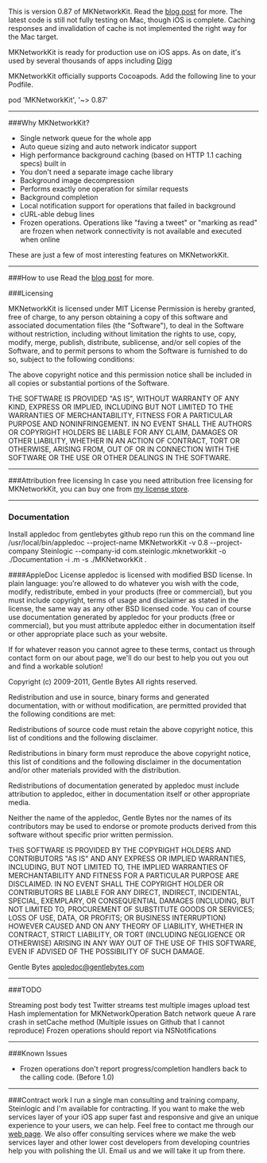 This is version 0.87 of MKNetworkKit. Read the [blog post](http://mk.sg/8w) for more. The latest code is still not fully testing on Mac, though iOS is complete. Caching responses and invalidation of cache is not implemented the right way for the Mac target. 

MKNetworkKit is ready for production use on iOS apps. As on date, it's used by several thousands of apps including [Digg](https://itunes.apple.com/us/app/digg/id362872995?mt=8)

MKNetworkKit officially supports Cocoapods. Add the following line to your Podfile.

pod 'MKNetworkKit',  '~> 0.87'

---

###Why MKNetworkKit?

* Single network queue for the whole app
* Auto queue sizing and auto network indicator support
* High performance background caching (based on HTTP 1.1 caching specs) built in
* You don't need a separate image cache library
* Background image decompression
* Performs exactly one operation for similar requests
* Background completion
* Local notification support for operations that failed in background
* cURL-able debug lines
* Frozen operations. Operations like "faving a tweet" or "marking as read" are frozen when network connectivity is not available and executed when online

These are just a few of most interesting features on MKNetworkKit.

---

###How to use
Read the [blog post](http://mk.sg/8w) for more.

###Licensing

MKNetworkKit is licensed under MIT License
Permission is hereby granted, free of charge, to any person obtaining a copy
of this software and associated documentation files (the "Software"), to deal
in the Software without restriction, including without limitation the rights
to use, copy, modify, merge, publish, distribute, sublicense, and/or sell
copies of the Software, and to permit persons to whom the Software is
furnished to do so, subject to the following conditions:

The above copyright notice and this permission notice shall be included in
all copies or substantial portions of the Software.

THE SOFTWARE IS PROVIDED "AS IS", WITHOUT WARRANTY OF ANY KIND, EXPRESS OR
IMPLIED, INCLUDING BUT NOT LIMITED TO THE WARRANTIES OF MERCHANTABILITY,
FITNESS FOR A PARTICULAR PURPOSE AND NONINFRINGEMENT. IN NO EVENT SHALL THE
AUTHORS OR COPYRIGHT HOLDERS BE LIABLE FOR ANY CLAIM, DAMAGES OR OTHER
LIABILITY, WHETHER IN AN ACTION OF CONTRACT, TORT OR OTHERWISE, ARISING FROM,
OUT OF OR IN CONNECTION WITH THE SOFTWARE OR THE USE OR OTHER DEALINGS IN
THE SOFTWARE.

---
###Attribution free licensing
In case you need attribution free licensing for MKNetworkKit, you can buy one from [my license store](http://blog.mugunthkumar.com/license-store/).

---
### Documentation
Install appledoc from gentlebytes github repo
run this on the command line
/usr/local/bin/appledoc --project-name MKNetworkKit -v 0.8 --project-company Steinlogic --company-id com.steinlogic.mknetworkkit -o ./Documentation -i .m -s ./MKNetworkKit .

####AppleDoc License
appledoc is licensed with modified BSD license. In plain language: you're allowed to do whatever you wish with the code, modify, redistribute, embed in your products (free or commercial), but you must include copyright, terms of usage and disclaimer as stated in the license, the same way as any other BSD licensed code. You can of course use documentation generated by appledoc for your products (free or commercial), but you must attribute appledoc either in documentation itself or other appropriate place such as your website.

If for whatever reason you cannot agree to these terms, contact us through contact form on our about page, we'll do our best to help you out you out and find a workable solution!

Copyright (c) 2009-2011, Gentle Bytes All rights reserved.

Redistribution and use in source, binary forms and generated documentation, with or without modification, are permitted provided that the following conditions are met:

Redistributions of source code must retain the above copyright notice, this list of conditions and the following disclaimer.

Redistributions in binary form must reproduce the above copyright notice, this list of conditions and the following disclaimer in the documentation and/or other materials provided with the distribution.

Redistributions of documentation generated by appledoc must include attribution to appledoc, either in documentation itself or other appropriate media.

Neither the name of the appledoc, Gentle Bytes nor the names of its contributors may be used to endorse or promote products derived from this software without specific prior written permission.

THIS SOFTWARE IS PROVIDED BY THE COPYRIGHT HOLDERS AND CONTRIBUTORS "AS IS" AND ANY EXPRESS OR IMPLIED WARRANTIES, INCLUDING, BUT NOT LIMITED TO, THE IMPLIED WARRANTIES OF MERCHANTABILITY AND FITNESS FOR A PARTICULAR PURPOSE ARE DISCLAIMED. IN NO EVENT SHALL THE COPYRIGHT HOLDER OR CONTRIBUTORS BE LIABLE FOR ANY DIRECT, INDIRECT, INCIDENTAL, SPECIAL, EXEMPLARY, OR CONSEQUENTIAL DAMAGES (INCLUDING, BUT NOT LIMITED TO, PROCUREMENT OF SUBSTITUTE GOODS OR SERVICES; LOSS OF USE, DATA, OR PROFITS; OR BUSINESS INTERRUPTION) HOWEVER CAUSED AND ON ANY THEORY OF LIABILITY, WHETHER IN CONTRACT, STRICT LIABILITY, OR TORT (INCLUDING NEGLIGENCE OR OTHERWISE) ARISING IN ANY WAY OUT OF THE USE OF THIS SOFTWARE, EVEN IF ADVISED OF THE POSSIBILITY OF SUCH DAMAGE.

Gentle Bytes appledoc@gentlebytes.com

---
###TODO

Streaming post body test
Twitter streams test
multiple images upload test
Hash implementation for MKNetworkOperation 
Batch network queue
A rare crash in setCache method (Multiple issues on Github that I cannot reproduce)
Frozen operations should report via NSNotifications

---
###Known Issues
* Frozen operations don't report progress/completion handlers back to the calling code. (Before 1.0)

---

###Contract work
I run a single man consulting and training company, Steinlogic and I'm available for contracting. If you want to make the web services layer of your iOS app super fast and responsive and give an unique experience to your users, we can help. Feel free to contact me through our [web page](http://blog.mugunthkumar.com/hire-me/). We also offer consulting services where we make the web services layer and other lower cost developers from developing countries help you with polishing the UI. Email us and we will take it up from there.